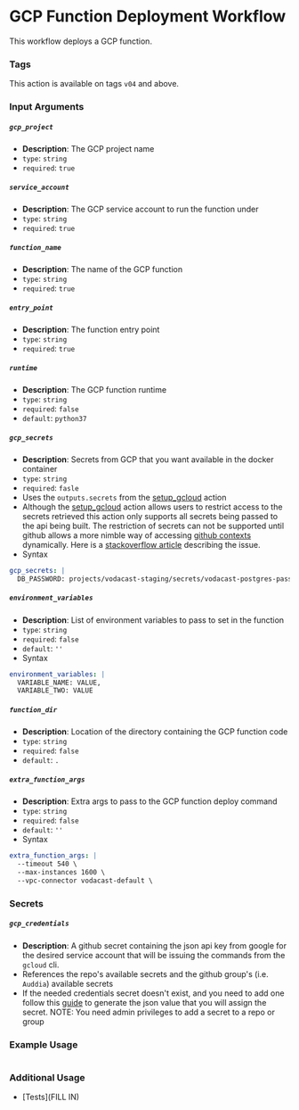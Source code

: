 # GCP Function Deployment Workflow
This workflow deploys a GCP function.

### Tags
This action is available on tags `v04` and above.

### Input Arguments
##### `gcp_project`
* **Description**: The GCP project name
* `type`: `string`
* `required`: `true`

##### `service_account`
* **Description**: The GCP service account to run the function under
* `type`: `string`
* `required`: `true`

##### `function_name`
* **Description**: The name of the GCP function
* `type`: `string`
* `required`: `true`

##### `entry_point`
* **Description**: The function entry point
* `type`: `string`
* `required`: `true`

##### `runtime`
* **Description**: The GCP function runtime 
* `type`: `string`
* `required`: `false`
* `default`: `python37`

##### `gcp_secrets`
* **Description**: Secrets from GCP that you want available in the docker container
* `type`: `string`
* `required`: `fasle`
* Uses the `outputs.secrets` from the [setup_gcloud](../../actions/setup_gcloud/README.md) action
* Although the [setup_gcloud](../../actions/setup_gcloud/README.md) action allows users to restrict access to the secrets retrieved this action only supports all 
  secrets being passed to the api being built. The restriction of secrets can not be supported until github allows a more nimble way of accessing [github contexts](https://docs.github.com/en/actions/learn-github-actions/contexts#github-context) dynamically. 
  Here is a [stackoverflow article](https://stackoverflow.com/questions/61255989/dynamically-retrieve-github-actions-secret) describing the issue.
* Syntax
```yaml
gcp_secrets: |
  DB_PASSWORD: projects/vodacast-staging/secrets/vodacast-postgres-password
```

##### `environment_variables`
* **Description**: List of environment variables to pass to set in the function
* `type`: `string`
* `required`: `false`
* `default`: `''`
* Syntax
```yaml
environment_variables: |
  VARIABLE_NAME: VALUE,
  VARIABLE_TWO: VALUE
```

##### `function_dir`
* **Description**: Location of the directory containing the GCP function code
* `type`: `string`
* `required`: `false`
* `default`: `.`

##### `extra_function_args`
* **Description**: Extra args to pass to the GCP function deploy command
* `type`: `string`
* `required`: `false`
* `default`: `''`
* Syntax
```yaml
extra_function_args: |
  --timeout 540 \
  --max-instances 1600 \
  --vpc-connector vodacast-default \
```

### Secrets
##### `gcp_credentials`
* **Description**: A github secret containing the json api key from google for the desired service account that will be issuing the commands from the `gcloud` cli.
* References the repo's available secrets and the github group's (i.e. `Auddia`) available secrets
* If the needed credentials secret doesn't exist, and you need to add one follow this [guide](https://cloud.google.com/docs/authentication/getting-started#create-service-account-console) to generate the json value that you will assign the secret. NOTE: You need admin privileges to add a secret to a repo or group


### Example Usage
```yaml
```

### Additional Usage
* [Tests](FILL IN)